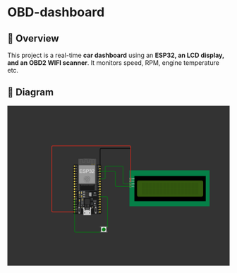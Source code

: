 # OBD-dashboard

## 📌 Overview
This project is a real-time **car dashboard** using an **ESP32, an LCD display, and an OBD2 WIFI scanner**. It monitors speed, RPM, engine temperature etc.
 
## 📌 Diagram
![Diagram](images/diagram.png)
